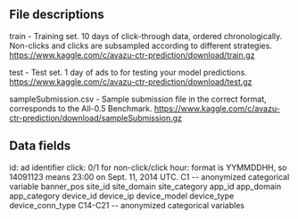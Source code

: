 ## File descriptions
train - Training set. 10 days of click-through data, ordered chronologically. Non-clicks and clicks are subsampled according to different strategies. https://www.kaggle.com/c/avazu-ctr-prediction/download/train.gz

test - Test set. 1 day of ads to for testing your model predictions. https://www.kaggle.com/c/avazu-ctr-prediction/download/test.gz

sampleSubmission.csv - Sample submission file in the correct format, corresponds to the All-0.5 Benchmark. https://www.kaggle.com/c/avazu-ctr-prediction/download/sampleSubmission.gz

## Data fields
id: ad identifier
click: 0/1 for non-click/click
hour: format is YYMMDDHH, so 14091123 means 23:00 on Sept. 11, 2014 UTC.
C1 -- anonymized categorical variable
banner_pos
site_id
site_domain
site_category
app_id
app_domain
app_category
device_id
device_ip
device_model
device_type
device_conn_type
C14-C21 -- anonymized categorical variables